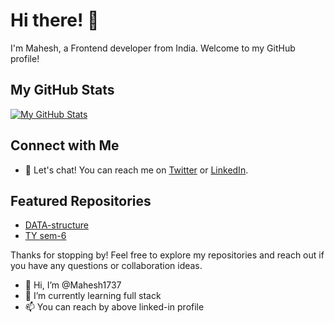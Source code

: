 # Hi there! 👋

I'm Mahesh, a Frontend developer from India. Welcome to my GitHub profile!

## My GitHub Stats

[![My GitHub Stats](https://github-readme-stats.vercel.app/api?username=Mahesh1737&show_icons=true&count_private=true&hide=contribs,prs&theme=radical)](https://github.com/Mahesh1737)

## Connect with Me

- 💬 Let's chat! You can reach me on [Twitter](https://x.com/maheshmore1737) or [LinkedIn](https://www.linkedin.com/in/mahesh-more-08ab53286/).


## Featured Repositories

- [DATA-structure](https://github.com/Mahesh1737/Data-structure)
- [TY sem-6](https://github.com/Mahesh1737/TY-Sem-6)

Thanks for stopping by! Feel free to explore my repositories and reach out if you have any questions or collaboration ideas.


- 👋 Hi, I’m @Mahesh1737
- 🌱 I’m currently learning full stack 
- 📫 You can reach by above linked-in profile


